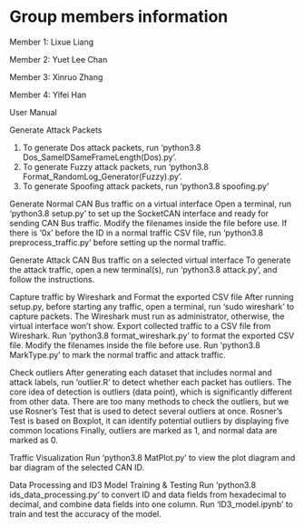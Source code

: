 # Group members information

Member 1: Lixue Liang

Member 2: Yuet Lee Chan 

Member 3: Xinruo Zhang

Member 4: Yifei Han

User Manual 

Generate Attack Packets 

1. To generate Dos attack packets, run ‘python3.8 Dos_SameIDSameFrameLength(Dos).py’. 
2. To generate Fuzzy attack packets, run ‘python3.8 Format_RandomLog_Generator(Fuzzy).py’. 
3. To generate Spoofing attack packets, run ‘python3.8 spoofing.py’ 

Generate Normal CAN Bus traffic on a virtual interface
Open a terminal, run ‘python3.8 setup.py’ to set up the SocketCAN interface and ready for sending CAN Bus traffic. Modify the filenames inside the file before use. If there is ‘0x’ before the ID in a normal traffic CSV file, run ‘python3.8 preprocess_traffic.py’ before setting up the normal traffic. 

Generate Attack CAN Bus traffic on a selected virtual interface
To generate the attack traffic, open a new terminal(s), run ‘python3.8 attack.py’, and follow the instructions. 

Capture traffic by Wireshark and Format the exported CSV file
After running setup.py, before starting any traffic, open a terminal, run ‘sudo wireshark’ to capture packets. The Wireshark must run as administrator, otherwise, the virtual interface won’t show. 
Export collected traffic to a CSV file from Wireshark. 
Run ‘python3.8 format_wireshark.py’ to format the exported CSV file. Modify the filenames inside the file before use. 
Run ‘python3.8 MarkType.py’ to mark the normal traffic and attack traffic. 

Check outliers
After generating each dataset that includes normal and attack labels, run ‘outlier.R’ to detect whether each packet has outliers.
The core idea of detection is outliers (data point), which is significantly different from other data. 
There are too many methods to check the outliers, but we use Rosner’s Test that is used to detect several outliers at once. 
Rosner’s Test is based on Boxplot, it can identify potential outliers by displaying five common locations
Finally, outliers are marked as 1, and normal data are marked as 0.

Traffic Visualization
Run ‘python3.8 MatPlot.py’ to view the plot diagram and bar diagram of the selected CAN ID. 

Data Processing and ID3 Model Training & Testing
Run ‘python3.8 ids_data_processing.py’ to convert ID and data fields from hexadecimal to decimal, and combine data fields into one column. 
Run ‘ID3_model.ipynb’ to train and test the accuracy of the model. 
